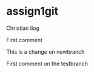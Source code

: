 # assign1git
Christian Ilog

First comment

This is a change on  newbranch

First comment on the testbranch

